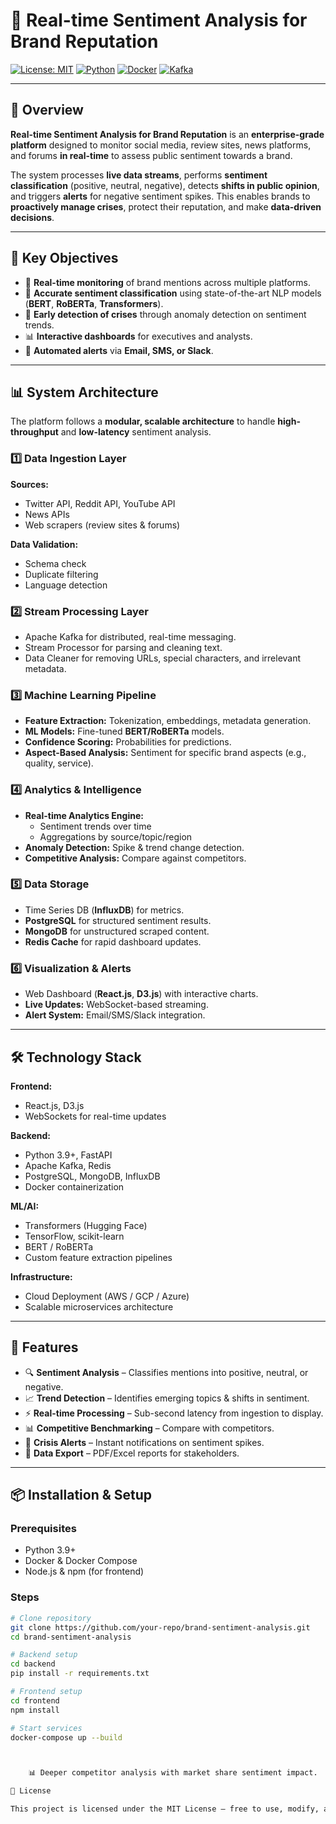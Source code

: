 # 🧠 Real-time Sentiment Analysis for Brand Reputation

[![License: MIT](https://img.shields.io/badge/License-MIT-green.svg)](LICENSE)
[![Python](https://img.shields.io/badge/Python-3.9+-blue.svg)](https://www.python.org/)
[![Docker](https://img.shields.io/badge/Docker-Enabled-blue.svg)](https://www.docker.com/)
[![Kafka](https://img.shields.io/badge/Apache-Kafka-orange.svg)](https://kafka.apache.org/)

---

## 📌 Overview
**Real-time Sentiment Analysis for Brand Reputation** is an **enterprise-grade platform** designed to monitor social media, review sites, news platforms, and forums **in real-time** to assess public sentiment towards a brand.

The system processes **live data streams**, performs **sentiment classification** (positive, neutral, negative), detects **shifts in public opinion**, and triggers **alerts** for negative sentiment spikes. This enables brands to **proactively manage crises**, protect their reputation, and make **data-driven decisions**.

---

## 🎯 Key Objectives
- 📡 **Real-time monitoring** of brand mentions across multiple platforms.  
- 🤖 **Accurate sentiment classification** using state-of-the-art NLP models (**BERT**, **RoBERTa**, **Transformers**).  
- 🚨 **Early detection of crises** through anomaly detection on sentiment trends.  
- 📊 **Interactive dashboards** for executives and analysts.  
- 📩 **Automated alerts** via **Email, SMS, or Slack**.  

---

## 📊 System Architecture

The platform follows a **modular, scalable architecture** to handle **high-throughput** and **low-latency** sentiment analysis.

### **1️⃣ Data Ingestion Layer**
**Sources:**
- Twitter API, Reddit API, YouTube API
- News APIs
- Web scrapers (review sites & forums)

**Data Validation:**
- Schema check
- Duplicate filtering
- Language detection

### **2️⃣ Stream Processing Layer**
- Apache Kafka for distributed, real-time messaging.
- Stream Processor for parsing and cleaning text.
- Data Cleaner for removing URLs, special characters, and irrelevant metadata.

### **3️⃣ Machine Learning Pipeline**
- **Feature Extraction:** Tokenization, embeddings, metadata generation.  
- **ML Models:** Fine-tuned **BERT/RoBERTa** models.  
- **Confidence Scoring:** Probabilities for predictions.  
- **Aspect-Based Analysis:** Sentiment for specific brand aspects (e.g., quality, service).  

### **4️⃣ Analytics & Intelligence**
- **Real-time Analytics Engine:**  
  - Sentiment trends over time  
  - Aggregations by source/topic/region  
- **Anomaly Detection:** Spike & trend change detection.  
- **Competitive Analysis:** Compare against competitors.  

### **5️⃣ Data Storage**
- Time Series DB (**InfluxDB**) for metrics.  
- **PostgreSQL** for structured sentiment results.  
- **MongoDB** for unstructured scraped content.  
- **Redis Cache** for rapid dashboard updates.  

### **6️⃣ Visualization & Alerts**
- Web Dashboard (**React.js**, **D3.js**) with interactive charts.  
- **Live Updates:** WebSocket-based streaming.  
- **Alert System:** Email/SMS/Slack integration.  

---

## 🛠 Technology Stack

**Frontend:**
- React.js, D3.js
- WebSockets for real-time updates

**Backend:**
- Python 3.9+, FastAPI
- Apache Kafka, Redis
- PostgreSQL, MongoDB, InfluxDB
- Docker containerization

**ML/AI:**
- Transformers (Hugging Face)
- TensorFlow, scikit-learn
- BERT / RoBERTa
- Custom feature extraction pipelines

**Infrastructure:**
- Cloud Deployment (AWS / GCP / Azure)
- Scalable microservices architecture

---

## 🚀 Features
- 🔍 **Sentiment Analysis** – Classifies mentions into positive, neutral, or negative.  
- 📈 **Trend Detection** – Identifies emerging topics & shifts in sentiment.  
- ⚡ **Real-time Processing** – Sub-second latency from ingestion to display.  
- 📊 **Competitive Benchmarking** – Compare with competitors.  
- 🚨 **Crisis Alerts** – Instant notifications on sentiment spikes.  
- 📂 **Data Export** – PDF/Excel reports for stakeholders.  

---

## 📦 Installation & Setup

### **Prerequisites**
- Python 3.9+
- Docker & Docker Compose
- Node.js & npm (for frontend)

### **Steps**
```bash
# Clone repository
git clone https://github.com/your-repo/brand-sentiment-analysis.git
cd brand-sentiment-analysis

# Backend setup
cd backend
pip install -r requirements.txt

# Frontend setup
cd frontend
npm install

# Start services
docker-compose up --build



    📊 Deeper competitor analysis with market share sentiment impact.

📜 License

This project is licensed under the MIT License – free to use, modify, and distribute.
